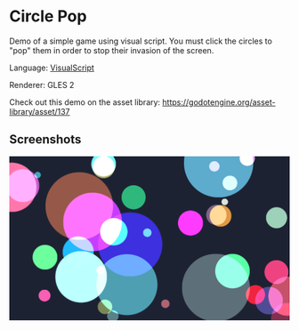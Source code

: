 # Circle Pop

Demo of a simple game using visual script.
You must click the circles to "pop" them in
order to stop their invasion of the screen.

Language: [VisualScript](https://docs.godotengine.org/en/latest/tutorials/scripting/visual_script/index.html)

Renderer: GLES 2

Check out this demo on the asset library: https://godotengine.org/asset-library/asset/137

## Screenshots

![Screenshot](screenshots/circle.png)
